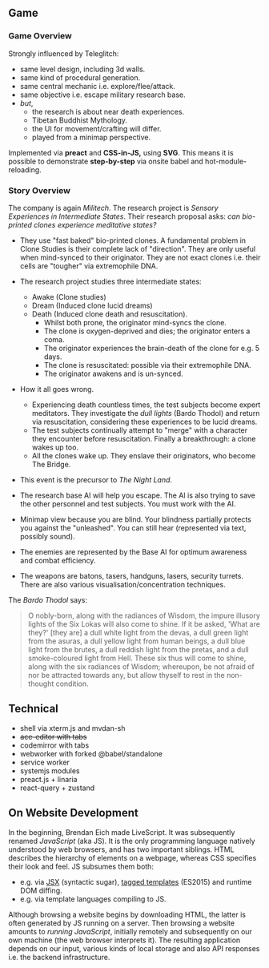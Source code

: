 ## Game

### Game Overview

 Strongly influenced by Teleglitch:
  - same level design, including 3d walls.
  - same kind of procedural generation.
  - same central mechanic i.e. explore/flee/attack.
  - same objective i.e. escape military research base.
  - _but_,
    - the research is about near death experiences.
    - Tibetan Buddhist Mythology.
    - the UI for movement/crafting will differ.
    - played from a minimap perspective.

Implemented via __preact__ and __CSS-in-JS,__ using __SVG__. This means it is possible to demonstrate __step-by-step__ via onsite babel and hot-module-reloading.

### Story Overview

The company is again _Militech_. The research project is _Sensory Experiences in Intermediate States_. Their research proposal asks: _can bio-printed clones experience meditative states?_

  - They use "fast baked" bio-printed clones. A fundamental problem in Clone Studies is their complete lack of "direction". They are only useful when mind-synced to their originator. They are not exact clones i.e. their cells are "tougher" via extremophile DNA.
  - The research project studies three intermediate states:
    - Awake (Clone studies)
    - Dream (Induced clone lucid dreams)
    - Death (Induced clone death and resuscitation).
      - Whilst both prone, the originator mind-syncs the clone.
      - The clone is oxygen-deprived and dies; the originator enters a coma.
      - The originator experiences the brain-death of the clone for e.g. 5 days.
      - The clone is resuscitated: possible via their extremophile DNA.
      - The originator awakens and is un-synced.

- How it all goes wrong.
  - Experiencing death countless times, the test subjects become expert meditators. They investigate the _dull lights_ (Bardo Thodol) and return via resuscitation, considering these experiences to be lucid dreams.
  - The test subjects continually attempt to "merge" with a character they encounter before resuscitation. Finally a breakthrough: a clone wakes up too.
  - All the clones wake up. They enslave their originators, who become The Bridge.

- This event is the precursor to _The Night Land_.
- The research base AI will help you escape. The AI is also trying to save the other personnel and test subjects. You must work with the AI.
- Minimap view because you are blind. Your blindness partially protects you against the "unleashed". You can still hear (represented via text, possibly sound).
- The enemies are represented by the Base AI for optimum awareness and combat efficiency.
- The weapons are batons, tasers, handguns, lasers, security turrets. There are also various visualisation/concentration techniques.

The _Bardo Thodol_ says:
> O nobly-born, along with the radiances of Wisdom, the impure illusory lights of the Six Lokas will also come to shine. If it be asked, 'What are they?' [they are] a dull white light from the devas, a dull green light from the asuras, a dull yellow light from human beings, a dull blue light from the brutes, a dull reddish light from the pretas, and a dull smoke-coloured light from Hell. These six thus will come to shine, along with the six radiances of Wisdom; whereupon, be not afraid of nor be attracted towards any, but allow thyself to rest in the non-thought condition.

## Technical

- shell via xterm.js and mvdan-sh
- ~~ace-editor with tabs~~
- codemirror with tabs
- webworker with forked @babel/standalone
- service worker
- systemjs modules
- preact.js + linaria
- react-query + zustand

## On Website Development

In the beginning, Brendan Eich made LiveScript.
It was subsequently renamed _JavaScript_ (aka JS).
It is the only programming language natively understood by web browsers, and has two important siblings. HTML describes the hierarchy of elements on a webpage, whereas CSS specifies their look and feel. JS subsumes them both:

<!-- - e.g. via \`document.createElement\` and \`document.createElement('style')\`. -->
- e.g. via [JSX](https://en.wikipedia.org/wiki/JSX_(JavaScript)) (syntactic sugar), [tagged templates](https://developer.mozilla.org/en-US/docs/Web/JavaScript/Reference/Template_literals#tagged_templates) (ES2015) and runtime DOM diffing.
- e.g. via template languages compiling to JS.

Although browsing a website begins by downloading HTML, the latter is often generated by JS running on a server. Then browsing a website amounts to _running JavaScript_, initially remotely and subsequently on our own machine (the web browser interprets it). The resulting application depends on our input, various kinds of local storage and also API responses i.e. the backend infrastructure.

<!-- Since browsing amounts to running JavaScript, developing amounts to writing it. Developers also browse the site, built using JS autogenerated from their source code.
Additional JS is run on top, _repeatedly syncing the website with the autogenerated JS_.
The developer can then change the source code and see changes automatically, saving time and improving the development experience.
Ideally this process avoids a full page reload, and updates the changed components "in place".
We will implement such a system on this site. -->